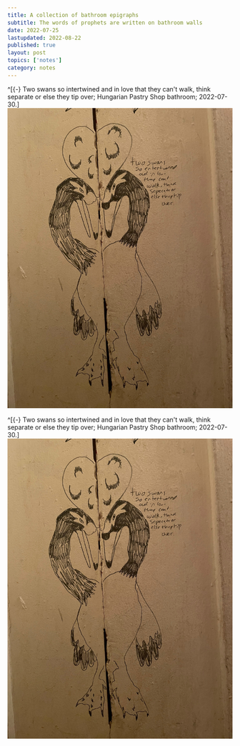 ```yaml
---
title: A collection of bathroom epigraphs
subtitle: The words of prophets are written on bathroom walls
date: 2022-07-25
lastupdated: 2022-08-22
published: true
layout: post
topics: ['notes']
category: notes
---
```


^[{-} Two swans so intertwined and in love that they can't walk, think separate or else they tip over; Hungarian Pastry Shop bathroom; 2022-07-30.]
![Two swans so intertwined and in love that they can't walk, think separate or else they tip over.](bathroom-epigraphs/two-swans.jpg)

^[{-} Two swans so intertwined and in love that they can't walk, think separate or else they tip over; Hungarian Pastry Shop bathroom; 2022-07-30.]
![Two swans so intertwined and in love that they can't walk, think separate or else they tip over.](bathroom-epigraphs/two-swans.jpg)